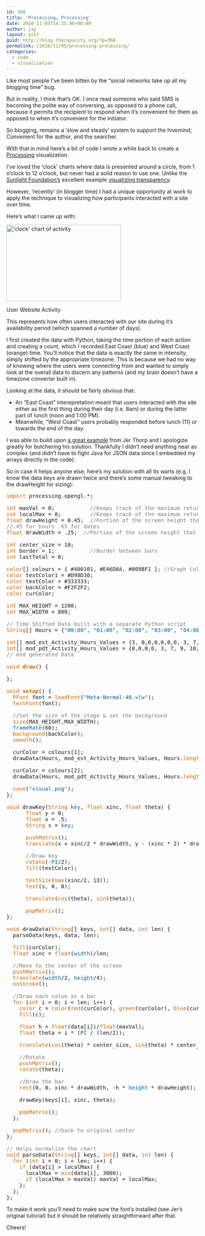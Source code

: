 ```yaml
---
id: 368
title: 'Processing… Processing'
date: 2010-11-05T14:35:46+00:00
author: jay
layout: post
guid: http://blog.thecapacity.org/?p=368
permalink: /2010/11/05/processing-processing/
categories:
  - code
  - visualization
---
```

Like most people I’ve been bitten by the “social networks take up all my blogging time” bug.

But in reality, I think that’s OK. I once read someone who said SMS is becoming the polite way of conversing, as opposed to a phone call, because it permits the recipient to respond when it’s convenient for them as opposed to when it’s convenient for the initiator.

So blogging, remains a ‘slow and steady’ system to support the hivemind; Convenient for the author, and the searcher.

With that in mind here’s a bit of code I wrote a while back to create a [Processing](http://processing.org/) visualization.

I’ve loved the ‘clock’ charts where data is presented around a circle, from 1 o’clock to 12 o’clock, but never had a solid reason to use one. Unlike the [Sunlight Foundation’s](http://sunlightfoundation.com/) excellent example [visualizing transparency](http://blog.sunlightfoundation.com/2009/03/06/transparency-visualized/).

However, ‘recently’ (in blogger time) I had a unique opportunity at work to apply the technique to visualizing how participants interacted with a site over time.

Here’s what I came up with:

<div id="attachment_369" style="width: 310px" class="wp-caption aligncenter">
  <a href="http://blog.thecapacity.org/wp-content/uploads/2010/11/visual.png"><img class="size-medium wp-image-369" title="Processing Visualization" src="http://blog.thecapacity.org/wp-content/uploads/2010/11/visual-300x200.png" alt="'clock' chart of activity" width="300" height="200" srcset="http://blog.thecapacity.org/wp-content/uploads/2010/11/visual-300x200.png 300w, http://blog.thecapacity.org/wp-content/uploads/2010/11/visual-1024x682.png 1024w, http://blog.thecapacity.org/wp-content/uploads/2010/11/visual.png 1200w" sizes="(max-width: 300px) 100vw, 300px" /></a>
  
  <p class="wp-caption-text">
    User Website Activity
  </p>
</div>

This represents how often users interacted with our site during it’s availability period (which spanned a number of days).

I first created the data with Python, taking the time portion of each action and creating a count, which I recorded East Coast (blue) and West Coast (orange) time. You’ll notice that the data is exactly the same in intensity, simply shifted by the appropriate timezone. This is because we had no way of knowing where the users were connecting from and wanted to simply look at the overall data to discern any patterns (and my brain doesn’t have a timezone converter built in).

Looking at the data, it should be fairly obvious that:

  * An “East Coast” interepretation meant that users interacted with the site either as the first thing during their day (i.e. 8am) or during the latter part of lunch (noon and 1:00 PM).
  * Meanwhile, “West Coast” users probably responded before lunch (11) or towards the end of the day.

I was able to build upon [a great example](http://blog.blprnt.com/blog/blprnt/processing-json-the-new-york-times) from Jer Thorp and I apologize greatly for butchering his solution. Thankfully I didn’t need anything near as complex (and didn’t have to fight Java for JSON data since I embedded my arrays directly in the code).

So in case it helps anyone else, here’s my solution with all its warts (e.g. I know the data keys are drawn twice and there’s some manual tweaking to the drawHeight for sizing):

<pre><span style="color: #cc6600;">import</span> processing.opengl.*;

<span style="color: #cc6600;">int</span> maxVal = 0;           <span style="color: #7e7e7e;">//Keeps track of the maximum returned value over the all terms</span>
<span style="color: #cc6600;">int</span> localMax = 0;         <span style="color: #7e7e7e;">//Keeps track of the maximum returned value over the each term</span>
<span style="color: #cc6600;">float</span> drawHeight = 0.45;  <span style="color: #7e7e7e;">//Portion of the screen height that the largest bar takes up</span>
<span style="color: #7e7e7e;">//.45 for hours .65 for dates</span>
<span style="color: #cc6600;">float</span> drawWidth = .25;  <span style="color: #7e7e7e;">//Portion of the screen height that the largest bar takes up</span>

<span style="color: #cc6600;">int</span> center_size = 10;
<span style="color: #cc6600;">int</span> border = 1;           <span style="color: #7e7e7e;">//Border between bars</span>
<span style="color: #cc6600;">int</span> lastTotal = 0;        

<span style="color: #cc6600;">color</span>[] colours = { #400101, #E46D0A, #009BF1 }; <span style="color: #7e7e7e;">//Graph Colours</span>
<span style="color: #cc6600;">color</span> textColor1 = #D98D30;
<span style="color: #cc6600;">color</span> textColor = #333333;
<span style="color: #cc6600;">color</span> backColor = #F2F2F2;
<span style="color: #cc6600;">color</span> curColor;

<span style="color: #cc6600;">int</span> MAX_HEIGHT = 1200;
<span style="color: #cc6600;">int</span> MAX_WIDTH = 800;

<span style="color: #7e7e7e;">// Time Shifted Data built with a separate Python script </span>
<span style="color: #cc6600;">String</span>[] Hours = {<span style="color: #006699;">"00:00"</span>, <span style="color: #006699;">"01:00"</span>, <span style="color: #006699;">"02:00"</span>, <span style="color: #006699;">"03:00"</span>, <span style="color: #006699;">"04:00"</span>, <span style="color: #006699;">"05:00"</span>, <span style="color: #006699;">"06:00"</span>, <span style="color: #006699;">"07:00"</span>, <span style="color: #006699;">"08:00"</span>, <span style="color: #006699;">"09:00"</span>, <span style="color: #006699;">"10:00"</span>, <span style="color: #006699;">"11:00"</span>, <span style="color: #006699;">"12:00"</span>, <span style="color: #006699;">"13:00"</span>, <span style="color: #006699;">"14:00"</span>, <span style="color: #006699;">"15:00"</span>, <span style="color: #006699;">"16:00"</span>, <span style="color: #006699;">"17:00"</span>, <span style="color: #006699;">"18:00"</span>, <span style="color: #006699;">"19:00"</span>, <span style="color: #006699;">"20:00"</span>, <span style="color: #006699;">"21:00"</span>, <span style="color: #006699;">"22:00"</span>, <span style="color: #006699;">"23:00"</span>};

<span style="color: #cc6600;">int</span>[] mod_est_Activity_Hours_Values = {3, 0,0,0,0,0,0, 3, 7, 9, 10, 26, 4, 7, 6, 20, 38, 10, 1, 5, 3, 2, 1, 1};
<span style="color: #cc6600;">int</span>[] mod_pdt_Activity_Hours_Values = {0,0,0,0, 3, 7, 9, 10, 26, 4, 7, 6, 20, 38, 10, 1, 5, 3, 2, 1, 1,3, 0,0};
<span style="color: #7e7e7e;">// end generated Data</span>

<span style="color: #cc6600;">void</span> <span style="color: #cc6600;"><strong>draw</strong></span>() {

};

<span style="color: #cc6600;">void</span> <span style="color: #cc6600;"><strong>setup</strong></span>() {
  <span style="color: #cc6600;">PFont</span> font = <span style="color: #cc6600;">loadFont</span>(<span style="color: #006699;">"Meta-Normal-48.vlw"</span>);
  <span style="color: #cc6600;">textFont</span>(font);

  <span style="color: #7e7e7e;">//Set the size of the stage & set the background</span>
  <span style="color: #cc6600;">size</span>(MAX_HEIGHT,MAX_WIDTH);
  <span style="color: #006699;">frameRate</span>(60);
  <span style="color: #cc6600;">background</span>(backColor);
  <span style="color: #cc6600;">smooth</span>();

  curColor = colours[1];
  drawData(Hours, mod_est_Activity_Hours_Values, Hours.<span style="color: #cc6600;">length</span>);

  curColor = colours[2];
  drawData(Hours, mod_pdt_Activity_Hours_Values, Hours.<span style="color: #cc6600;">length</span>);

  <span style="color: #cc6600;">save</span>(<span style="color: #006699;">"visual.png"</span>);
};

<span style="color: #cc6600;">void</span> drawKey(<span style="color: #cc6600;">String</span> <span style="color: #006699;">key</span>, <span style="color: #cc6600;">float</span> xinc, <span style="color: #cc6600;">float</span> theta) {
      <span style="color: #cc6600;">float</span> y = 0;
      <span style="color: #cc6600;">float</span> x = .5;
      <span style="color: #cc6600;">String</span> s = <span style="color: #006699;">key</span>;

      <span style="color: #cc6600;">pushMatrix</span>();
      <span style="color: #cc6600;">translate</span>(x + xinc/2 * drawWidth, y - (xinc * 2) * drawHeight);

      <span style="color: #7e7e7e;">//Draw key</span>
      <span style="color: #cc6600;">rotate</span>(-<span style="color: #006699;">PI</span>/2);
      <span style="color: #cc6600;">fill</span>(textColor);

      <span style="color: #cc6600;">textSize</span>(<span style="color: #cc6600;">max</span>(xinc/2, 13));
      <span style="color: #cc6600;">text</span>(s, 0, 0);

      <span style="color: #cc6600;">translate</span>(<span style="color: #cc6600;">cos</span>(theta), <span style="color: #cc6600;">sin</span>(theta));

      <span style="color: #cc6600;">popMatrix</span>();
};

<span style="color: #cc6600;">void</span> drawData(<span style="color: #cc6600;">String</span>[] keys, <span style="color: #cc6600;">int</span>[] data, <span style="color: #cc6600;">int</span> len) {
  parseData(keys, data, len);

  <span style="color: #cc6600;">fill</span>(curColor);
  <span style="color: #cc6600;">float</span> xinc = <span style="color: #cc6600;">float</span>(<span style="color: #006699;">width</span>)/len;

  <span style="color: #7e7e7e;">//Move to the center of the screen</span>
  <span style="color: #cc6600;">pushMatrix</span>();
  <span style="color: #cc6600;">translate</span>(<span style="color: #006699;">width</span>/2, <span style="color: #006699;">height</span>/4);
  <span style="color: #cc6600;">noStroke</span>();

  <span style="color: #7e7e7e;">//Draw each value as a bar</span>
  <span style="color: #cc6600;">for</span> (<span style="color: #cc6600;">int</span> i = 0; i < len; i++) {
    <span style="color: #cc6600;">color</span> c = <span style="color: #cc6600;">color</span>(<span style="color: #cc6600;">red</span>(curColor), <span style="color: #cc6600;">green</span>(curColor), <span style="color: #cc6600;">blue</span>(curColor), <span style="color: #cc6600;">random</span>(100,255));
    <span style="color: #cc6600;">fill</span>(c);

    <span style="color: #cc6600;">float</span> h = <span style="color: #cc6600;">float</span>(data[i])/<span style="color: #cc6600;">float</span>(maxVal);
    <span style="color: #cc6600;">float</span> theta = i * (<span style="color: #006699;">PI</span> / (len/2));

    <span style="color: #cc6600;">translate</span>(<span style="color: #cc6600;">cos</span>(theta) * center_size, <span style="color: #cc6600;">sin</span>(theta) * center_size);

    <span style="color: #7e7e7e;">//Rotate</span>
    <span style="color: #cc6600;">pushMatrix</span>();
    <span style="color: #cc6600;">rotate</span>(theta);

    <span style="color: #7e7e7e;">//Draw the bar</span>
    <span style="color: #cc6600;">rect</span>(0, 0, xinc * drawWidth, -h * <span style="color: #006699;">height</span> * drawHeight);

    drawKey(keys[i], xinc, theta);

    <span style="color: #cc6600;">popMatrix</span>();
  };

  <span style="color: #cc6600;">popMatrix</span>(); <span style="color: #7e7e7e;">//back to original center</span>
};

<span style="color: #7e7e7e;">// Helps normalize the chart</span>
<span style="color: #cc6600;">void</span> parseData(<span style="color: #cc6600;">String</span>[] keys, <span style="color: #cc6600;">int</span>[] data, <span style="color: #cc6600;">int</span> len) {
  <span style="color: #cc6600;">for</span> (<span style="color: #cc6600;">int</span> i = 0; i < len; i++) {
    <span style="color: #cc6600;">if</span> (data[i] > localMax) {
      localMax = <span style="color: #cc6600;">min</span>(data[i], 3000);
      <span style="color: #cc6600;">if</span> (localMax > maxVal) maxVal = localMax;
    };
  };
};
</pre>

To make it work you’ll need to make sure the font’s installed (see Jer’s original tutorial) but it should be relatively straightforward after that.

Cheers!
